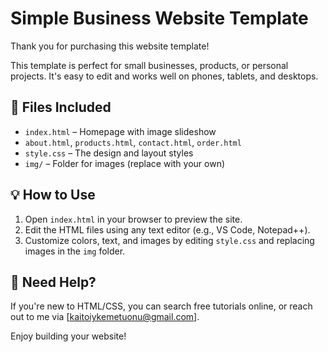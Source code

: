 # Simple Business Website Template

Thank you for purchasing this website template!

This template is perfect for small businesses, products, or personal projects. It's easy to edit and works well on phones, tablets, and desktops.

## 📁 Files Included
- `index.html` – Homepage with image slideshow
- `about.html`, `products.html`, `contact.html`, `order.html`
- `style.css` – The design and layout styles
- `img/` – Folder for images (replace with your own)

## 💡 How to Use
1. Open `index.html` in your browser to preview the site.
2. Edit the HTML files using any text editor (e.g., VS Code, Notepad++).
3. Customize colors, text, and images by editing `style.css` and replacing images in the `img` folder.

## 💬 Need Help?
If you're new to HTML/CSS, you can search free tutorials online, or reach out to me via [kaitoiykemetuonu@gmail.com].

Enjoy building your website!
